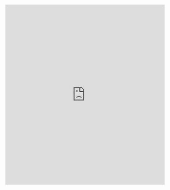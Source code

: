 <p><iframe allowfullscreen width="100%" height="569" class="google-slides-iframe" frameborder="0" scrolling="no" src="https://docs.google.com/presentation/d/e/2PACX-1vRY_DW8NChwLrKa0Qi0K5KpjAaYhmREumk-8Qj0Zx42HLd-x-znuJDKJJZ4DetoJLyl3ZT_uecgXmEJ/embed?start=false&amp;loop=false&amp;delayms=3000"></iframe></p>